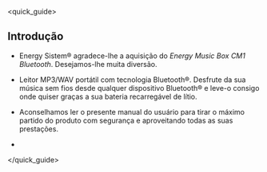 <quick_guide>
## Introdução

* Energy Sistem® agradece-lhe a aquisição do *Energy Music Box CM1 Bluetooth*. Desejamos-lhe muita diversão.

* Leitor MP3/WAV portátil com tecnologia Bluetooth®. Desfrute da sua música sem fios desde qualquer dispositivo Bluetooth® e leve-o consigo onde quiser graças a sua bateria recarregável de lítio.

* Aconselhamos ler o presente manual do usuário para tirar o máximo partido do produto com segurança e aproveitando todas as suas prestações.
* 
</unique> </quick_guide>
